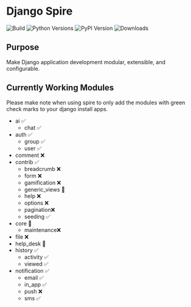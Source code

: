 # Django Spire

![Build](https://img.shields.io/github/actions/workflow/status/stratusadv/django-spire/run_tests.yml)
![Python Versions](https://img.shields.io/pypi/pyversions/django-spire)
![PyPI Version](https://img.shields.io/pypi/v/django-spire)
![Downloads](https://img.shields.io/pypi/dm/django-spire)

## Purpose

Make Django application development modular, extensible, and configurable.

## Currently Working Modules

Please make note when using spire to only add the modules with green check marks to your django install apps.

  - ai ✅
    - chat ✅
  - auth ✅
    - group ✅
    - user ✅ 
  - comment ❌
  - contrib ✅
    - breadcrumb ❌
    - form ❌
    - gamification ❌
    - generic_views 🚧
    - help ❌
    - options ❌
    - pagination❌
    - seeding ✅
  - core 🚧
    - maintenance❌
  - file ❌
  - help_desk 🚧
  - history ✅
    - activity ✅
    - viewed ✅
  - notification ✅
    - email ✅
    - in_app ✅
    - push ❌
    - sms ✅
